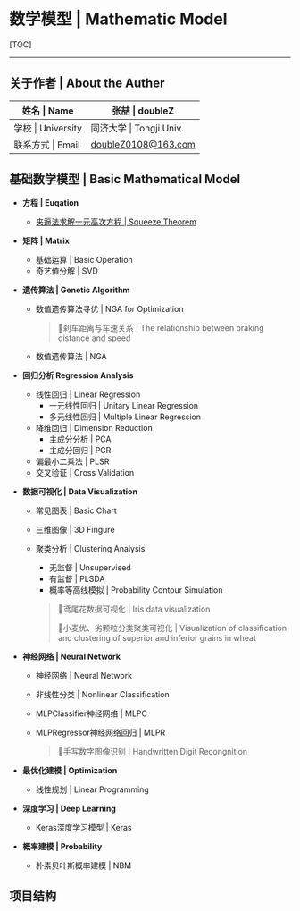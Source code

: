 # 数学模型 | Mathematic Model

[TOC]

------

## 关于作者 | About the Auther

| 姓名 \| Name       | 张喆 \| doubleZ          |
| ------------------ | ------------------------ |
| 学校 \| University | 同济大学 \| Tongji Univ. |
| 联系方式 \| Email  | doubleZ0108@163.com      |

## 基础数学模型 | Basic Mathematical Model

- **方程 | Euqation**

  - [夹逼法求解一元高次方程 | Squeeze Theorem]()

- **矩阵 | Matrix**

  - 基础运算 | Basic Operation
  - 奇艺值分解 | SVD

- **遗传算法 | Genetic Algorithm**

  - 数值遗传算法寻优 | NGA for Optimization

    > 🌰刹车距离与车速关系 | The relationship between braking distance and speed

  - 数值遗传算法 | NGA

- **回归分析 Regression Analysis**

  - 线性回归 | Linear Regression
    - 一元线性回归 | Unitary Linear Regression
    - 多元线性回归 | Multiple Linear Regression
  - 降维回归 | Dimension Reduction
    - 主成分分析 | PCA
    - 主成分回归 | PCR
  - 偏最小二乘法 | PLSR
  - 交叉验证 | Cross Validation

- **数据可视化 | Data Visualization**

  - 常见图表 | Basic Chart

  - 三维图像 | 3D Fingure

  - 聚类分析 | Clustering Analysis

    - 无监督 | Unsupervised
    - 有监督 | PLSDA
    - 概率等高线模拟 | Probability Contour Simulation

    > 🌰鸢尾花数据可视化 | Iris data visualization
    >
    > 🌰小麦优、劣颗粒分类聚类可视化 | Visualization of classification and clustering of superior and inferior grains in wheat

- **神经网络 | Neural Network**

  - 神经网络 | Neural Network

  - 非线性分类 | Nonlinear Classification

  - MLPClassifier神经网络 | MLPC

  - MLPRegressor神经网络回归 | MLPR

    > 🌰手写数字图像识别 | Handwritten Digit Recongnition

- **最优化建模 | Optimization**

  - 线性规划 | Linear Programming

- **深度学习 | Deep Learning**

  - Keras深度学习模型 | Keras

- **概率建模 | Probability**

  - 朴素贝叶斯概率建模 | NBM

## 项目结构

```

```

